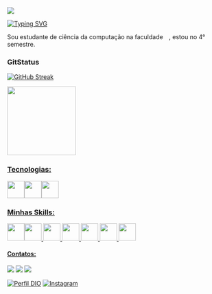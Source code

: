 <img src="https://64.media.tumblr.com/61b42677879a0be38fb2779459b0f456/tumblr_nzv60uVwxB1uo5tbio1_1280.gif"/>


[![Typing SVG](https://readme-typing-svg.demolab.com?font=Fira+Code&pause=1000&color=873FF7&width=435&lines=%F0%9F%92%96+Oiii%2C+tudo+b%C3%A3o%3F;Me+chamo+Bruna+Marcelle)](https://git.io/typing-svg)

Sou estudante de ciência da computação na faculdade <img width="10" height="10" src="https://theme.zdassets.com/theme_assets/147534/cf3e550bb9f168d26d91ee0ed5dc8e11e62dc74d.png"/>, estou no 4° semestre. 

### GitStatus

[![GitHub Streak](https://streak-stats.demolab.com?user=BrubsMarcelle&theme=bear&background=000&&dates=FFF&locale=pt_BR&date_format=n%2Fj%5B%2FY%5D&mode=weekly&exclude_days=Sun%2CSat)](https://git.io/streak-stats)

<div align="start">
  <a href="https://github.com/BrubsMarcelle">
  <img height="160rem" src="https://github-readme-stats.vercel.app/api?username=BrubsMarcelle&show_icons=true&theme=tokyonight&include_all_commits=true&count_private=true"/>
</div>


### Tecnologias:
<img src="https://cdn.jsdelivr.net/gh/devicons/devicon/icons/figma/figma-original.svg" width="40" height="40"/><img src="https://cdn.jsdelivr.net/gh/devicons/devicon/icons/windows8/windows8-original.svg" width="40" height="40"/><img src="https://cdn.jsdelivr.net/gh/devicons/devicon/icons/git/git-plain.svg" width="40"
height="40"/>

### Minhas Skills:
<img src="https://cdn.jsdelivr.net/gh/devicons/devicon/icons/html5/html5-plain.svg" width="40" height="40"/><img src="https://cdn.jsdelivr.net/gh/devicons/devicon/icons/css3/css3-plain.svg" width="40" height="40"/>
<img src="https://cdn.jsdelivr.net/gh/devicons/devicon/icons/react/react-original.svg" width="40" height="40"/>
<img height="40" width="40" src="https://logospng.org/download/bootstrap/bootstrap-256.png">
<img src="https://cdn.jsdelivr.net/gh/devicons/devicon/icons/typescript/typescript-original.svg" width="40" height="40"/>
<img heigth="30" width="40" src="https://cdn.jsdelivr.net/gh/devicons/devicon/icons/csharp/csharp-original.svg" />
<img height="40" width="40" src="https://adrianwilczynski.gallerycdn.vsassets.io/extensions/adrianwilczynski/asp-net-core-snippet-pack/1.51.0/1586892181474/Microsoft.VisualStudio.Services.Icons.Default">


#### Contatos:

<div>
<a href = "mailto:brubsmarcelle2022@gmail.com"><img src="https://img.shields.io/badge/Gmail-D14836?style=for-the-badge&logo=gmail&logoColor=white" target="_blank"></a>
<a href="https://www.linkedin.com/in/bruna-marcelle-gregorio-silva-900b72224/" target="_blank"><img src="https://img.shields.io/badge/-LinkedIn-%230077B5?style=for-the-badge&logo=linkedin&logoColor=white"></a>
<a href="https://www.instagram.com/codesenjuuh/" target="_blank"><img src="https://img.shields.io/badge/-Instagram-%23E4405F?style=for-the-badge&logo=instagram&logoColor=white"></a>
</div>

[![Perfil DIO](https://img.shields.io/badge/-Meu%20Perfil%20na%20DIO-30A3DC?style=for-the-badge)](https://web.dio.me/users/brubsmarcelle06)
[![Instagram](https://img.shields.io/badge/GitHub-000?style=for-the-badge&logo=github)](https://github.com/BrubsMarcelle)
